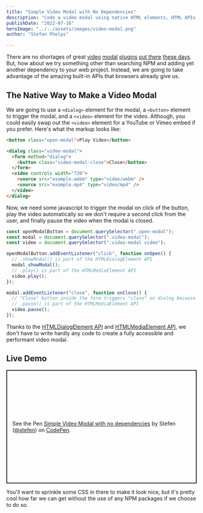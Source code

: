 ```yaml
---
title: "Simple Video Modal with No Dependencies"
description: "Code a video modal using native HTML elements, HTML APIs, and a touch of javascript."
publishDate: "2022-07-16"
heroImage: "../../assets/images/video-modal.png"
author: "Stefen Phelps"

---
```


There are no shortages of great [video](https://getbootstrap.com/docs/4.0/components/modal/) [modal](https://micromodal.vercel.app) [plugins](https://appleple.github.io/modal-video/) [out there](https://dimsemenov.com/plugins/magnific-popup/) [these days](https://sorgalla.com/lity/). But, how about we try something other than searching NPM and adding yet another dependency to your web project. Instead, we are going to take advantage of the amazing built-in APIs that browsers already give us.

## The Native Way to Make a Video Modal

We are going to use a `<dialog>` element for the modal, a `<button>` element to trigger the modal, and a `<video>` element for the video. Although, you could easily swap out the `<video>` element for a YouTube or Vimeo embed if you prefer. Here's what the markup looks like:

```html
<button class="open-modal">Play Video</button>

<dialog class="video-modal">
  <form method="dialog">
    <button class="video-modal-close">Close</button>
  </form>
  <video controls width="720">
    <source src="example.webm" type="video/webm" />
    <source src="example.mp4" type="video/mp4" />
  </video>
</dialog>
```

Now, we need some javascript to trigger the modal on click of the button, play the video automatically so we don't require a second click from the user, and finally pause the video when the modal is closed.

```javascript
const openModalButton = document.querySelector(".open-modal");
const modal = document.querySelector(".video-modal");
const video = document.querySelector(".video-modal video");

openModalButton.addEventListener("click", function onOpen() {
  // .showModal() is part of the HTMLDialogElement API
  modal.showModal();
  // .play() is part of the HTMLMediaElement API
  video.play();
});

modal.addEventListener("close", function onClose() {
  // "Close" button inside the form triggers "close" on dialog because of [method="dialog"]
  // .pause() is part of the HTMLMediaElement API
  video.pause();
});
```

Thanks to the [HTMLDialogElement API](https://developer.mozilla.org/en-US/docs/Web/API/HTMLDialogElement) and [HTMLMediaElement API](https://developer.mozilla.org/en-US/docs/Web/API/HTMLMediaElement), we don't have to write hardly any code to create a fully accessible and performant video modal.

## Live Demo

<p class="codepen" data-height="700" data-default-tab="result" data-slug-hash="LYdxWay" data-user="stefen" style="height: 300px; box-sizing: border-box; display: flex; align-items: center; justify-content: center; border: 2px solid; margin: 1em 0; padding: 1em;">
	<span>See the Pen <a href="https://codepen.io/stefen/pen/LYdxWay">
	Simple Video Modal with no dependencies</a> by Stefen (<a href="https://codepen.io/stefen">@stefen</a>)
	on <a href="https://codepen.io">CodePen</a>.</span>
</p>
<script async src="https://cpwebassets.codepen.io/assets/embed/ei.js"></script>

You'll want to sprinkle some CSS in there to make it look nice, but it's pretty cool how far we can get without the use of any NPM packages if we choose to do so.
